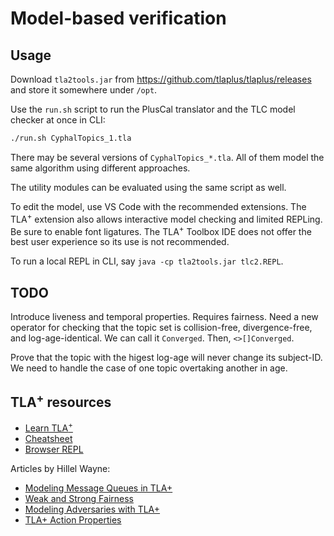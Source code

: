 # Model-based verification

## Usage

Download `tla2tools.jar` from <https://github.com/tlaplus/tlaplus/releases> and store it somewhere under `/opt`.

Use the `run.sh` script to run the PlusCal translator and the TLC model checker at once in CLI:

```sh
./run.sh CyphalTopics_1.tla
```

There may be several versions of `CyphalTopics_*.tla`. All of them model the same algorithm using different approaches.

The utility modules can be evaluated using the same script as well.

To edit the model, use VS Code with the recommended extensions. The TLA<sup>+</sup> extension also allows interactive model checking and limited REPLing. Be sure to enable font ligatures. The TLA<sup>+</sup> Toolbox IDE does not offer the best user experience so its use is not recommended.

To run a local REPL in CLI, say `java -cp tla2tools.jar tlc2.REPL`.

## TODO

Introduce liveness and temporal properties. Requires fairness.
Need a new operator for checking that the topic set is collision-free, divergence-free, and log-age-identical.
We can call it `Converged`. Then, `<>[]Converged`.

Prove that the topic with the higest log-age will never change its subject-ID.
We need to handle the case of one topic overtaking another in age.

## TLA<sup>+</sup> resources

- [Learn TLA<sup>+</sup>](https://learntla.com)
- [Cheatsheet](https://mbt.informal.systems/docs/tla_basics_tutorials/tla+cheatsheet.html)
- [Browser REPL](https://will62794.github.io/spectacle)

Articles by Hillel Wayne:

- [Modeling Message Queues in TLA+](https://www.hillelwayne.com/post/tla-messages/)
- [Weak and Strong Fairness](https://www.hillelwayne.com/post/fairness/)
- [Modeling Adversaries with TLA+](https://www.hillelwayne.com/post/adversaries/#fnref:module)
- [TLA+ Action Properties](https://www.hillelwayne.com/post/action-properties/)
